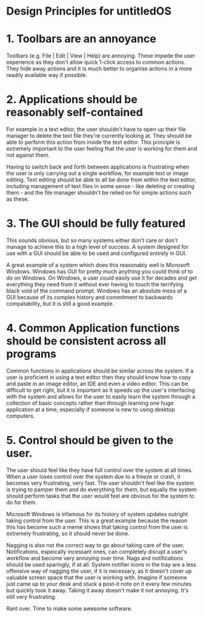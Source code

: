 # Design Principles for untitledOS
# 1. Toolbars are an annoyance
Toolbars (e.g. File | Edit | View | Help) are annoying. These impede the user experience as they don't allow quick 1-click access to common actions. They hide away actions and it is much better to organise actions in a more readily available way if possible.

# 2. Applications should be reasonably self-contained
For example in a text editor, the user shouldn't have to open up their file manager to delete the text file they're currently looking at. They should be able to perform this action from inside the text editor. This principle is extremely important to the user feeling that the user is working for them and not against them.

Having to switch back and forth between applications is frustrating when the user is only carrying out a single workflow, for example text or image editing. Text editing should be able to all be done from within the text editor, including management of text files in some sense - like deleting or creating them - and the file manager shouldn't be relied on for simple actions such as these.

# 3. The GUI should be fully featured
This sounds obvious, but so many systems either don't care or don't manage to achieve this to a high level of success. A system designed for use with a GUI should be able to be used and configured entirely in GUI.

A great example of a system which does this reasonably well is Microsoft Windows. Windows has GUI for pretty much anything you could think of to do on Windows. On Windows, a user could easily use it for decades and get everything they need from it without ever having to touch the terrifying black void of the command prompt. Windows has an absolute mess of a GUI because of its complex history and commitment to backwards compatability, but it is still a good example.

# 4. Common Application functions should be consistent across all programs
Common functions in applications should be similar across the system. If a user is proficient in using a text editor then they should know how to copy and paste in an image editor, an IDE and even a video editor. This can be difficult to get right, but it is important as it speeds up the user's interfacing with the system and allows for the user to easily learn the system through a collection of basic concepts rather than through learning one huge application at a time, especially if someone is new to using desktop computers.

# 5. Control should be given to the user.
The user should feel like they have full control over the system at all times. When a user loses control over the system due to a freeze or crash, it becomes very frustrating, very fast. The user shouldn't feel like the system is trying to pamper them and do everything for them, but equally the system should perform tasks that the user would feel are obvious for the system to do for them.

Microsoft Windows is infamous for its history of system updates outright taking control from the user. This is a great example because the reason this has become such a meme shows that taking control from the user is extremely frustrating, so it should never be done.

Nagging is also not the correct way to go about taking care of the user. Notifications, espeically incessant ones, can completely disrupt a user's workflow and become very annoying over time. Nags and notifications should be used sparingly, if at all. System notifier icons in the tray are a less offensive way of nagging the user, if it is necessary, as it doesn't cover up valuable screen space that the user is working with. Imagine if someone just came up to your desk and stuck a post-it note on it every few minutes but quickly took it away. Taking it away doesn't make it not annoying. It's still very frustrating.

Rant over. Time to make some awesome software.
